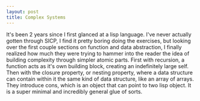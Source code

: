 ```yaml
---
layout: post
title: Complex Systems
---
```


It's been 2 years since I first glanced at a lisp language. I've never actually gotten through SICP, I find it pretty boring doing the exercises,
 but looking over the first couple sections on function and data abstraction, I finally realized how much they were trying to hammer into the reader the idea of building complexity through simpler atomic parts.
First with recursion, a function acts as it's own building block, creating an indefinitely large self.
Then with the closure property, or nesting property, where a data structure can contain within it the same kind of data structure, like an array of arrays. 
They introduce cons, which is an object that can point to two lisp object. It is a super minimal and incredibly general glue of sorts.


